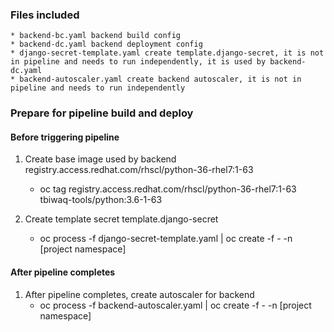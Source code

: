 ### Files included  

    * backend-bc.yaml backend build config
    * backend-dc.yaml backend deployment config
    * django-secret-template.yaml create template.django-secret, it is not in pipeline and needs to run independently, it is used by backend-dc.yaml
    * backend-autoscaler.yaml create backend autoscaler, it is not in pipeline and needs to run independently

### Prepare for pipeline build and deploy  

#### Before triggering pipeline

1. Create base image used by backend registry.access.redhat.com/rhscl/python-36-rhel7:1-63
    * oc tag registry.access.redhat.com/rhscl/python-36-rhel7:1-63 tbiwaq-tools/python:3.6-1-63

2. Create template secret template.django-secret
    * oc process -f django-secret-template.yaml | oc create -f - -n [project namespace]

#### After pipeline completes

1. After pipeline completes, create autoscaler for backend
    * oc process -f backend-autoscaler.yaml | oc create -f - -n [project namespace]

